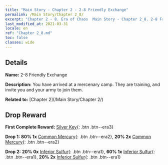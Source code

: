 ```yaml
---
title: "Main Story - Chapter 2 - 2-8 Friendly Exchange"
permalink: /Main Story/Chapter 2_8/
excerpt: "Chapter 2 - 8. Era of Chaos  Main Story - Chapter 2_8. 2-8 Friendly Exchange"
last_modified_at: 2021-03-31
locale: en
ref: "Chapter 2_8.md"
toc: false
classes: wide
---
```


## Details

 **Name:** 2-8 Friendly Exchange

 **Description:** You have arrived at a mercenary camp. They are training, and invite you and your army to join them.

 **Related to:** [Chapter 2](/Main Story/Chapter 2/)

## Drop Reward

 **First Complete Reward:** [Silver Key](/Items/con_693/){: .btn .btn--era3}

 **Drop 1:** **80% 1x** [Common Mercury](/Items/mat_8/){: .btn .btn--era2}, **20% 2x** [Common Mercury](/Items/mat_8/){: .btn .btn--era2}

 **Drop 2:** **20% 0x** [Inferior Sulfur](/Items/mat_3/){: .btn .btn--era1}, **60% 1x** [Inferior Sulfur](/Items/mat_3/){: .btn .btn--era1}, **20% 2x** [Inferior Sulfur](/Items/mat_3/){: .btn .btn--era1}

